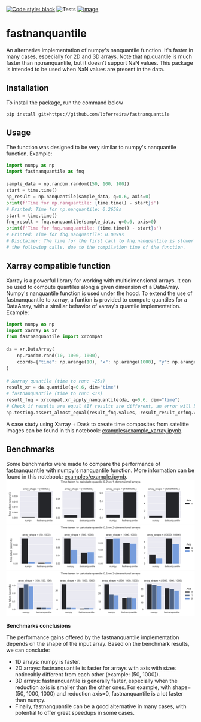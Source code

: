 [![Code style: black](https://img.shields.io/badge/code%20style-black-000000.svg)](https://github.com/psf/black)
![Tests](https://github.com/lbferreira/fastnanquantile/actions/workflows/tests.yml/badge.svg)
[![image](https://colab.research.google.com/assets/colab-badge.svg)](https://colab.research.google.com/github/lbferreira/fastnanquantile/blob/main)
# fastnanquantile
An alternative implementation of numpy's nanquantile function. It's faster in many cases, especially for 2D and 3D arrays.
Note that np.quantile is much faster than np.nanquantile, but it doesn't support NaN values. This package is intended to be used when NaN values are present in the data.

## Installation
To install the package, run the command below
```
pip install git+https://github.com/lbferreira/fastnanquantile
```

## Usage
The function was designed to be very similar to numpy's nanquantile function. 
Example:
```python
import numpy as np
import fastnanquantile as fnq

sample_data = np.random.random((50, 100, 100))
start = time.time()
np_result = np.nanquantile(sample_data, q=0.6, axis=0)
print(f'Time for np.nanquantile: {time.time() - start}s')
# Printed: Time for np.nanquantile: 0.2658s
start = time.time()
fnq_result = fnq.nanquantile(sample_data, q=0.6, axis=0)
print(f'Time for fnq.nanquantile: {time.time() - start}s')
# Printed: Time for fnq.nanquantile: 0.0099s
# Disclaimer: The time for the first call to fnq.nanquantile is slower than
# the following calls, due to the compilation time of the function.
```

## Xarray compatible function
Xarray is a powerful library for working with multidimensional arrays. It can be used to compute quantiles along a given dimension of a DataArray. Numpy's nanquantile function is used under the hood. To extend the use of fastnanquantile to xarray, a funtion is provided to compute quantiles for a DataArray, with a similiar behavior of xarray's quantile implementation.
Example:
```python
import numpy as np
import xarray as xr
from fastnanquantile import xrcompat

da = xr.DataArray(
    np.random.rand(10, 1000, 1000),
    coords={"time": np.arange(10), "x": np.arange(1000), "y": np.arange(1000)},
)

# Xarray quantile (time to run: ~25s)
result_xr = da.quantile(q=0.6, dim="time")
# fastnanquantile (time to run: <1s)
result_fnq = xrcompat.xr_apply_nanquantile(da, q=0.6, dim="time")
# Check if results are equal (If results are different, an error will be raised)
np.testing.assert_almost_equal(result_fnq.values, result_result_xrfnq.values, decimal=4)
```
A case study using Xarray + Dask to create time composites from satelitte images can be found in this notebook: [examples/example_xarray.ipynb](examples/example_xarray.ipynb).

## Benchmarks
Some benchmarks were made to compare the performance of fastnanquantile with numpy's nanquantile function. More information can be found in this notebook: [examples/example.ipynb](examples/example.ipynb).
![](./docs/benchmarks/benchmark_1d_array.png)
![](./docs/benchmarks/benchmark_2d_array.png)
![](./docs/benchmarks/benchmark_3d_array.png)

**Benchmarks conclusions**

The performance gains offered by the fastnanquantile implementation depends on the shape of the input array.
Based on the benchmark results, we can conclude:
- 1D arrays: numpy is faster.
- 2D arrays: fastnanquantile is faster for arrays with axis with sizes noticeably different from each other (example: (50, 1000)).
- 3D arrays: fastnanquantile is generally faster, especially when the reduction axis is smaller than the other ones. For example, with shape=(50, 1000, 1000) and reduction axis=0, fastnanquantile is a lot faster than numpy.
- Finally, fastnanquantile can be a good alternative in many cases, with potential to offer great speedups in some cases.